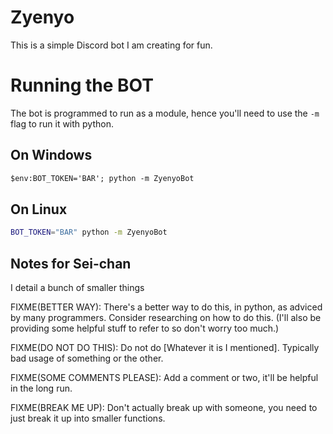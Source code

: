 # Zyenyo
This is a simple Discord bot I am creating for fun.


# Running the BOT

The bot is programmed to run as a module, hence you'll need to use the `-m` flag to run it with python.

## On Windows

```ps
$env:BOT_TOKEN='BAR'; python -m ZyenyoBot
```

## On Linux

```bash
BOT_TOKEN="BAR" python -m ZyenyoBot
```


## Notes for Sei-chan

I detail a bunch of smaller things

FIXME(BETTER WAY): There's a better way to do this, in python, as adviced by many programmers. Consider researching on how to do this.
    (I'll also be providing some helpful stuff to refer to so don't worry too much.)

FIXME(DO NOT DO THIS): Do not do [Whatever it is I mentioned]. Typically bad usage of something or the other. 

FIXME(SOME COMMENTS PLEASE): Add a comment or two, it'll be helpful in the long run. 

FIXME(BREAK ME UP): Don't actually break up with someone, you need to just break it up into smaller functions.
